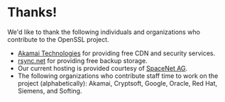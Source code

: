 # Thanks!

We'd like to thank the following individuals and organizations who
contribute to the OpenSSL project.

-   [Akamai Technologies](https://www.akamai.com) for providing free CDN and
    security services.
-   [rsync.net](https://rsync.net) for providing free backup storage.
-   Our current hosting is provided courtesy of
    [SpaceNet AG](https://www.space.net).
-   The following organizations who contribute staff time to work on the
    project (alphabetically): Akamai, Cryptsoft, Google, Oracle, Red Hat,
    Siemens, and Softing.
